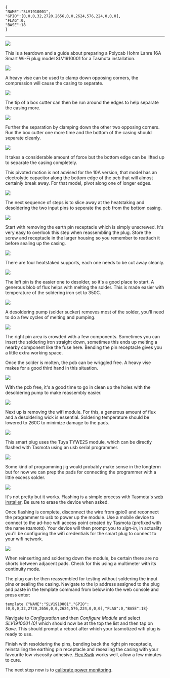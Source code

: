 	{
	"NAME":"SLV1910001",
	"GPIO":[0,0,0,32,2720,2656,0,0,2624,576,224,0,0,0],
	"FLAG":0,
	"BASE":18
	}

---

![](https://archive.5577.io/2307/polycab_16A-01.jpg)

This is a teardown and a guide about preparing a Polycab Hohm Lanre 16A Smart Wi-Fi plug model SLV1910001 for a Tasmota installation.

![](https://archive.5577.io/2307/polycab_16A-02.jpg)

A heavy vise can be used to clamp down opposing corners, the compression will cause the casing to separate.

![](https://archive.5577.io/2307/polycab_16A-03.jpg)

The tip of a box cutter can then be run around the edges to help separate the casing more.

![](https://archive.5577.io/2307/polycab_16A-04.jpg)

Further the separation by clamping down the other two opposing corners. Run the box cutter one more time and the bottom of the casing should separate cleanly.

![](https://archive.5577.io/2307/polycab_16A-05.jpg)

It takes a considerable amount of force but the bottom edge can be lifted up to separate the casing completely.

This pivoted motion is not advised for the 10A version, that model has an electrolytic capacitor along the bottom edge of the pcb that will almost certainly break away. For that model, pivot along one of longer edges.

![](https://archive.5577.io/2307/polycab_16A-06.jpg)

The next sequence of steps is to slice away at the heatstaking and desoldering the two input pins to seperate the pcb from the bottom casing.

![](https://archive.5577.io/2307/polycab_16A-07.jpg)

Start with removing the earth pin receptacle which is simply unscrewed. It's very easy to overlook this step when reassembling the plug. Store the screw and receptacle in the larger housing so you remember to reattach it before sealing up the casing.

![](https://archive.5577.io/2307/polycab_16A-08.jpg)

There are four heatstaked supports, each one needs to be cut away cleanly.

![](https://archive.5577.io/2307/polycab_16A-09.jpg)

The left pin is the easier one to desolder, so it's a good place to start. A generous blob of flux helps with melting the solder. This is made easier with temperature of the soldering iron set to 350C.

![](https://archive.5577.io/2307/polycab_16A-10.jpg)

A desoldering pump (solder sucker) removes most of the solder, you'll need to do a few cycles of melting and pumping.

![](https://archive.5577.io/2307/polycab_16A-11.jpg)

The right pin area is crowded with a few components. Sometimes you can insert the soldering iron straight down, sometimes this ends up melting a nearby component like the fuse here. Bending the pin receptacle gives you a little extra working space.

Once the solder is molten, the pcb can be wriggled free. A heavy vise makes for a good third hand in this situation.

![](https://archive.5577.io/2307/polycab_16A-12.jpg)

With the pcb free, it's a good time to go in clean up the holes with the desoldering pump to make reassembly easier.

![](https://archive.5577.io/2307/polycab_16A-13.jpg)

Next up is removing the wifi module. For this, a generous amount of flux and a desoldering wick is essential. Soldering temperature should be lowered to 260C to minimize damage to the pads.

![](https://archive.5577.io/2307/polycab_16A-14.jpg)

This smart plug uses the Tuya TYWE2S module, which can be directly flashed with Tasmota using an usb serial programmer.

![](https://archive.5577.io/2307/polycab_16A-15.jpg)

Some kind of programming jig would probably make sense in the longterm but for now we can prep the pads for connecting the programmer with a little excess solder.

![](https://archive.5577.io/2307/polycab_16A-16.jpg)

It's not pretty but it works. Flashing is a simple process with Tasmota's [web installer](https://tasmota.github.io/install/). Be sure to erase the device when asked.

Once flashing is complete, disconnect the wire from gpio0 and reconnect the programmer to usb to power up the module. Use a mobile device to connect to the ad-hoc wifi access point created by Tasmota (prefixed with the name _tasmota_). Your device will then prompt you to _sign-in_, in actuality you'll be configuring the wifi credentials for the smart plug to connect to your wifi network.

![](https://archive.5577.io/2307/polycab_16A-17.jpg)

When reinserting and soldering down the module, be certain there are no shorts between adjacent pads. Check for this using a multimeter with its continuity mode.

The plug can be then reassembled for testing without soldering the input pins or sealing the casing. Navigate to the ip address assigned to the plug and paste in the template command from below into the web console and press enter:

	template {"NAME":"SLV1910001","GPIO":[0,0,0,32,2720,2656,0,0,2624,576,224,0,0,0],"FLAG":0,"BASE":18}

Navigate to _Configuration_ and then _Configure Module_ and select _SLV1910001 (0)_ which should now be at the top the list and then tap on _Save_. This should prompt a reboot after which your tasmotized wifi plug is ready to use.

Finish with resoldering the pins, bending back the right pin receptacle, reinstalling the earthing pin receptacle and resealing the casing with your favourite low viscosity adhesive. [Flex Kwik](https://www.amazon.in/s?k=flex+kwik) works well, allow a few minutes to cure.

The next step now is to [calibrate power monitoring](https://tasmota.github.io/docs/Power-Monitoring-Calibration/).
